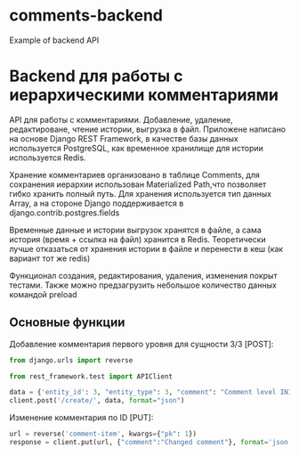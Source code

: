 # comments-backend
Example of backend API

Backend для работы с иерархическими комментариями
=================================================

API для работы с комментариями. Добавление, удаление, редактироване, чтение истории, выгрузка в файл.
Приложене написано на основе Django REST Framework, в качестве базы данных используется PostgreSQL, как временное хранилище
для истории используется Redis.

Хранение комментариев организовано в таблице Comments, для сохранения иерархии использован Materialized Path,что позволяет гибко
хранить полный путь. Для хранения используется тип данных Array, а на стороне Django поддерживается в django.contrib.postgres.fields

Временные данные и истории выгрузок хранятся в файле, а сама история (время + ссылка на файл) хранится в Redis.
Теоретически лучше отказаться от хранения истории в файле и перенести в кеш (как вариант тот же redis)

Функционал создания, редактирования, удаления, изменения покрыт тестами. 
Также можно предзагрузить небольшое количество данных командой preload


Основные функции
----------------

Добавление комментария первого уровня для сущности 3/3 [POST]:
```python 
from django.urls import reverse

from rest_framework.test import APIClient

data = {'entity_id': 3, "entity_type": 3, "comment": "Comment level INIT", "user": 1}
client.post('/create/', data, format="json")
```
Изменение комментария по ID [PUT]:
```python
url = reverse('comment-item', kwargs={"pk": 1})
response = client.put(url, {"comment":"Changed comment"}, format='json')
```


